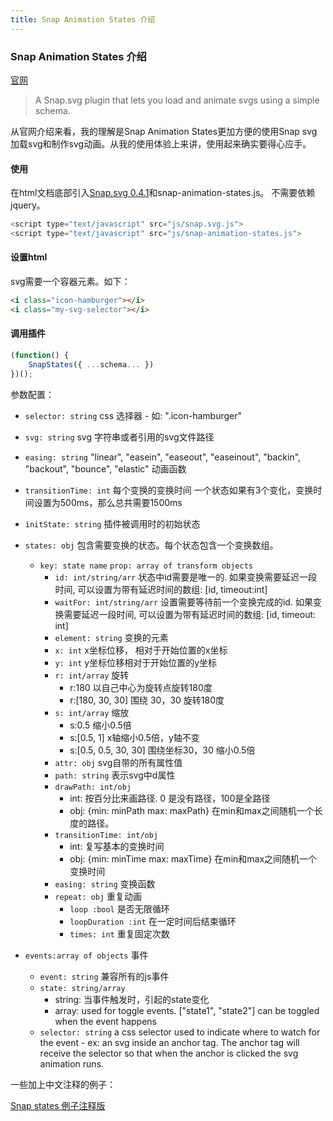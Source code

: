 ```yaml
---
title: Snap Animation States 介绍
---
```


### Snap Animation States 介绍

[官网](https://bkdiehl.github.io/)

> A Snap.svg plugin that lets you load and animate svgs using a simple schema.

从官网介绍来看，我的理解是Snap Animation States更加方便的使用Snap svg 加载svg和制作svg动画。从我的使用体验上来讲，使用起来确实要得心应手。


#### 使用

在html文档底部引入[Snap.svg 0.4.1](https://cdnjs.com/libraries/snap.svg/0.4.1)和snap-animation-states.js。 不需要依赖jquery。

```javascript
<script type="text/javascript" src="js/snap.svg.js">
<script type="text/javascript" src="js/snap-animation-states.js">
```

#### 设置html

svg需要一个容器元素。如下：

```html
<i class="icon-hamburger"></i>
<i class="my-svg-selector"></i>
```

#### 调用插件

```javascript
(function() {
    SnapStates({ ...schema... })
})();
```

参数配置：

* `selector: string` css 选择器 - 如: ".icon-hamburger"
* `svg: string` svg 字符串或者引用的svg文件路径
* `easing: string` "linear", "easein", "easeout", "easeinout", "backin", "backout", "bounce", "elastic" 动画函数
* `transitionTime: int` 每个变换的变换时间  一个状态如果有3个变化，变换时间设置为500ms，那么总共需要1500ms
* `initState: string` 插件被调用时的初始状态
* `states: obj` 包含需要变换的状态。每个状态包含一个变换数组。
	- `key: state name` `prop: array of transform objects`
		* `id: int/string/arr` 状态中id需要是唯一的. 如果变换需要延迟一段时间, 可以设置为带有延迟时间的数组: [id, timeout:int]
		* `waitFor: int/string/arr` 设置需要等待前一个变换完成的id.  如果变换需要延迟一段时间, 可以设置为带有延迟时间的数组: [id, timeout: int]
		* `element: string` 变换的元素
		* `x: int` x坐标位移， 相对于开始位置的x坐标
		* `y: int` y坐标位移相对于开始位置的y坐标
		* `r: int/array`  旋转
			- r:180 以自己中心为旋转点旋转180度
			- r:[180, 30, 30] 围绕 30，30 旋转180度
		* `s: int/array` 缩放
			- s:0.5 缩小0.5倍
			- s:[0.5, 1] x轴缩小0.5倍，y轴不变
			- s:[0.5, 0.5, 30, 30] 围绕坐标30，30 缩小0.5倍
		* `attr: obj` svg自带的所有属性值
		* `path: string` 表示svg中d属性
		* `drawPath: int/obj`
			- int: 按百分比来画路径. 0 是没有路径，100是全路径
			- obj: {min: minPath max: maxPath} 在min和max之间随机一个长度的路径。
		* `transitionTime: int/obj`
			- int: 复写基本的变换时间
			- obj: {min: minTime max: maxTime}  在min和max之间随机一个变换时间
		* `easing: string` 变换函数
		* `repeat: obj` 重复动画
			- `loop :bool` 是否无限循环
			- `loopDuration :int` 在一定时间后结束循环
			- `times: int` 重复固定次数

* `events:array of objects`  事件
	- `event: string` 兼容所有的js事件
	- `state: string/array`
		* string: 当事件触发时，引起的state变化
		* array: used for toggle events. ["state1", "state2"] can be toggled when the event happens
	- `selector: string` a css selector used to indicate where to watch for the event - ex: an svg inside an anchor tag.  The anchor tag will receive the selector so that when the anchor is clicked the svg animation runs.

一些加上中文注释的例子：

[Snap states 例子注释版](https://github.com/Rhain/rhain.site/tree/master/source/src/2017/snap-animation-states)